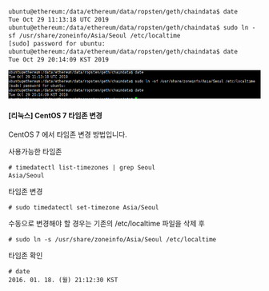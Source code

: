 





```
ubuntu@ethereum:/data/ethereum/data/ropsten/geth/chaindata$ date
Tue Oct 29 11:13:18 UTC 2019
ubuntu@ethereum:/data/ethereum/data/ropsten/geth/chaindata$ sudo ln -sf /usr/share/zoneinfo/Asia/Seoul /etc/localtime
[sudo] password for ubuntu: 
ubuntu@ethereum:/data/ethereum/data/ropsten/geth/chaindata$ date
Tue Oct 29 20:14:09 KST 2019
```



![1572347767150](images/%EC%8B%9C%EA%B0%84%EB%8C%80%20%EB%B3%80%EA%B2%BD/1572347767150.png)





#### [리눅스] CentOS 7 타임존 변경



CentOS 7 에서 타임존 변경 방법입니다.

사용가능한 타임존

```
# timedatectl list-timezones | grep Seoul
Asia/Seoul
```

타임존 변경

```
# sudo timedatectl set-timezone Asia/Seoul
```

수동으로 변경해야 할 경우는 기존의 /etc/localtime 파일을 삭제 후

```
# sudo ln -s /usr/share/zoneinfo/Asia/Seoul /etc/localtime
```

타임존 확인

```
# date
2016. 01. 18. (월) 21:12:30 KST
```